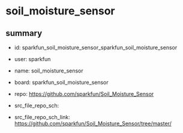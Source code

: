 # soil_moisture_sensor
 
## summary 
* id: sparkfun_soil_moisture_sensor_sparkfun_soil_moisture_sensor
* user: sparkfun
* name: soil_moisture_sensor
* board: sparkfun_soil_moisture_sensor
* repo: https://github.com/sparkfun/Soil_Moisture_Sensor



* src_file_repo_sch: 
* src_file_repo_sch_link: https://github.com/sparkfun/Soil_Moisture_Sensor/tree/master/




